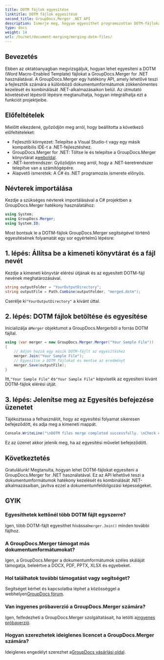 ```yaml
---
title: DOTM fájlok egyesítése
linktitle: DOTM fájlok egyesítése
second_title: GroupDocs.Merger .NET API
description: Ismerje meg, hogyan egyesíthet programozottan DOTM-fájlokat a GroupDocs.Merger for .NET használatával. Ez az átfogó útmutató lépésről lépésre nyújt útmutatást a fejlesztőknek.
type: docs
weight: 14
url: /hu/net/document-merging/merging-dotm-files/
---
```

## Bevezetés
Ebben az oktatóanyagban megvizsgáljuk, hogyan lehet egyesíteni a DOTM (Word Macro-Enabled Template) fájlokat a GroupDocs.Merger for .NET használatával. A GroupDocs.Merger egy hatékony API, amely lehetővé teszi a fejlesztők számára a különböző dokumentumformátumok zökkenőmentes kezelését és kombinálását .NET-alkalmazásaikon belül. Az útmutató követésével lépésről lépésre megtanulhatja, hogyan integrálhatja ezt a funkciót projektjeibe.
## Előfeltételek
Mielőtt elkezdené, győződjön meg arról, hogy beállította a következő előfeltételeket:
- Fejlesztői környezet: Telepítse a Visual Studio-t vagy egy másik kompatibilis IDE-t a .NET-fejlesztéshez.
-  GroupDocs.Merger for .NET: Töltse le és telepítse a GroupDocs.Merger könyvtárat a[weboldal](https://releases.groupdocs.com/merger/net/).
- .NET-keretrendszer: Győződjön meg arról, hogy a .NET-keretrendszer telepítve van a számítógépére.
- Alapvető ismeretek: A C# és .NET programozás ismerete előnyös.

## Névterek importálása
Kezdje a szükséges névterek importálásával a C# projektben a GroupDocs.Merger hatékony használatához:
```csharp
using System; 
using GroupDocs.Merger;
using System.IO;
```

Most bontsuk le a DOTM-fájlok GroupDocs.Merger segítségével történő egyesítésének folyamatát egy sor egyértelmű lépésre:
## 1. lépés: Állítsa be a kimeneti könyvtárat és a fájl nevét
Kezdje a kimeneti könyvtár elérési útjának és az egyesített DOTM-fájl nevének meghatározásával.
```csharp
string outputFolder = "YourOutputDirectory";
string outputFile = Path.Combine(outputFolder, "merged.dotm");
```
 Cserélje ki`"YourOutputDirectory"` a kívánt úttal.
## 2. lépés: DOTM fájlok betöltése és egyesítése
 Inicializálja a`Merger` objektumot a GroupDocs.Mergerből a forrás DOTM fájllal.
```csharp
using (var merger = new GroupDocs.Merger.Merger("Your Sample File"))
{
    // Adjon hozzá egy másik DOTM-fájlt az egyesítéshez
    merger.Join("Your Sample File");
    // Egyesítse a DOTM fájlokat és mentse az eredményt
    merger.Save(outputFile);
}
```
 Itt,`"Your Sample File"` és`"Your Sample File"` képviselik az egyesíteni kívánt DOTM-fájlok elérési útját.
## 3. lépés: Jelenítse meg az Egyesítés befejezése üzenetet
Tájékoztassa a felhasználót, hogy az egyesítési folyamat sikeresen befejeződött, és adja meg a kimeneti mappát.
```csharp
Console.WriteLine("\nDOTM files merge completed successfully. \nCheck output in {0}", outputFolder);
```
Ez az üzenet akkor jelenik meg, ha az egyesítési művelet befejeződött.

## Következtetés
Gratulálunk! Megtanulta, hogyan lehet DOTM-fájlokat egyesíteni a GroupDocs.Merger for .NET használatával. Ez az API lehetővé teszi a dokumentumformátumok hatékony kezelését és kombinálását .NET-alkalmazásaiban, javítva ezzel a dokumentumfeldolgozási képességeket.

## GYIK
### Egyesíthetek kettőnél több DOTM fájlt egyszerre?
 Igen, több DOTM-fájlt egyesíthet hívással`merger.Join()` minden további fájlhoz.
### A GroupDocs.Merger támogat más dokumentumformátumokat?
Igen, a GroupDocs.Merger a dokumentumformátumok széles skáláját támogatja, beleértve a DOCX, PDF, PPTX, XLSX és egyebeket.
### Hol találhatok további támogatást vagy segítséget?
 Segítséget kérhet és kapcsolatba léphet a közösséggel a webhelyen[GroupDocs fórum](https://forum.groupdocs.com/c/merger/32).
### Van ingyenes próbaverzió a GroupDocs.Merger számára?
 Igen, felfedezheti a GroupDocs.Merger szolgáltatásait, ha letölti a[ingyenes próbaverzió](https://releases.groupdocs.com/).
### Hogyan szerezhetek ideiglenes licencet a GroupDocs.Merger számára?
 Ideiglenes engedélyt szerezhet a[GroupDocs vásárlási oldal](https://purchase.groupdocs.com/temporary-license/).